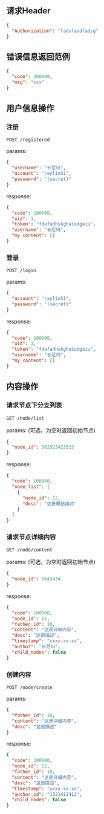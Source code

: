 ## 请求Header

```json
{
  "Authorization": "fadsfasdfadsg"
}
```

## 错误信息返回范例

```json
{
  "code": 200000,
  "msg": "xxx"
}
```

## 用户信息操作

### 注册

```POST /registered```

params:
```json
{
  "username": "长尼玛",
  "account": "raylin51",
  "password": "(secret)"
}
```

response:

```json
{
  "code": 100000,
  "uid": 1,
  "token": "fdafadhskghaiudgaiu",
  "username": "长尼玛",
  "my_content": []
}
```

### 登录

```POST /login```

params:

```json
{
  "account": "raylin51",
  "password": "(secret)"
}
```

response:

```json
{
  "code": 100000,
  "uid": 1,
  "token": "fdafadhskghaiudgaiu",
  "username": "长尼玛",
  "my_content": []
}
```

## 内容操作

### 请求节点下分支列表

```GET /node/list```

params: (可选，为空时返回初始节点)

```json
{
  "node_id": 562523423523
}
```

response:

```json
{
  "code": 100000,
  "node_list": [
    {
      "node_id": 12,
      "desc": "这是概括描述"
    }
  ]
}
```

### 请求节点详细内容

```GET /node/content```

params: (可选，为空时返回初始节点)

```json
{
  "node_id": 5643434
}
```

response:

```json
{
  "code": 100000,
  "node_id": 12,
  "father_id": 10,
  "content": "这是详细内容",
  "desc": "这是描述",
  "timestamp": "xxxx-xx-xx",
  "author": "长尼玛",
  "child_nodes": false
}
```

### 创建内容

```POST /node/create```

params:

```json
{
  "father_id": 10,
  "content": "这是详细内容",
  "desc": "这是描述"
}
```

response:

```json
{
  "code": 100000,
  "node_id": 12,
  "father_id": 10,
  "content": "这是详细内容",
  "desc": "这是描述",
  "timestamp": "xxxx-xx-xx",
  "author_id": "1321412412",
  "child_nodes": false
}
```
